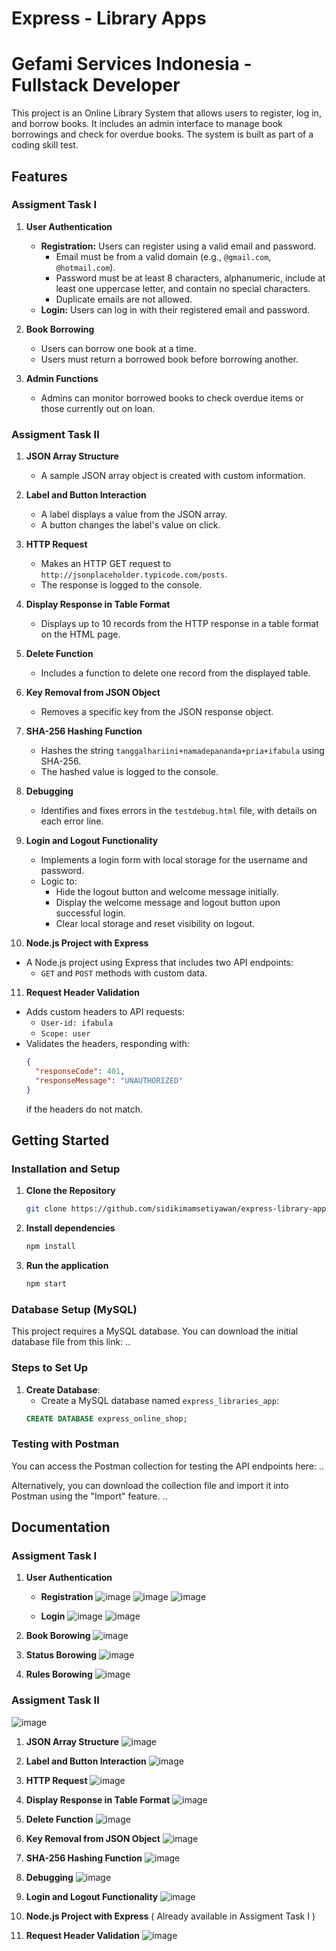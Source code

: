 # Express - Library Apps
# Gefami Services Indonesia - Fullstack Developer

This project is an Online Library System that allows users to register, log in, and borrow books. It includes an admin interface to manage book borrowings and check for overdue books. The system is built as part of a coding skill test.

## Features
### Assigment Task I
1. **User Authentication**
   - **Registration:** Users can register using a valid email and password. 
     - Email must be from a valid domain (e.g., `@gmail.com`, `@hotmail.com`).
     - Password must be at least 8 characters, alphanumeric, include at least one uppercase letter, and contain no special characters.
     - Duplicate emails are not allowed.
   - **Login:** Users can log in with their registered email and password.

2. **Book Borrowing**
   - Users can borrow one book at a time. 
   - Users must return a borrowed book before borrowing another.

3. **Admin Functions**
   - Admins can monitor borrowed books to check overdue items or those currently out on loan.
### Assigment Task II
1. **JSON Array Structure**
   - A sample JSON array object is created with custom information.

2. **Label and Button Interaction**
   - A label displays a value from the JSON array.
   - A button changes the label's value on click.

3. **HTTP Request**
   - Makes an HTTP GET request to `http://jsonplaceholder.typicode.com/posts`.
   - The response is logged to the console.

4. **Display Response in Table Format**
   - Displays up to 10 records from the HTTP response in a table format on the HTML page.

5. **Delete Function**
   - Includes a function to delete one record from the displayed table.

6. **Key Removal from JSON Object**
   - Removes a specific key from the JSON response object.

7. **SHA-256 Hashing Function**
   - Hashes the string `tanggalhariini+namadepananda+pria+ifabula` using SHA-256.
   - The hashed value is logged to the console.

8. **Debugging**
   - Identifies and fixes errors in the `testdebug.html` file, with details on each error line.

9. **Login and Logout Functionality**
   - Implements a login form with local storage for the username and password.
   - Logic to:
     - Hide the logout button and welcome message initially.
     - Display the welcome message and logout button upon successful login.
     - Clear local storage and reset visibility on logout.

10. **Node.js Project with Express**
   - A Node.js project using Express that includes two API endpoints:
     - `GET` and `POST` methods with custom data.
   
11. **Request Header Validation**
   - Adds custom headers to API requests:
     - `User-id: ifabula`
     - `Scope: user`
   - Validates the headers, responding with:
     ```json
     {
       "responseCode": 401,
       "responseMessage": "UNAUTHORIZED"
     }
     ```
     if the headers do not match.

## Getting Started
### Installation and Setup

1. **Clone the Repository**
    ```bash
    git clone https://github.com/sidikimamsetiyawan/express-library-app.git
    ```
2. **Install dependencies**
    ```bash
    npm install
    ```

3. **Run the application**
    ```bash
    npm start
    ```

### Database Setup (MySQL)

This project requires a MySQL database. You can download the initial database file from this link: ..

### Steps to Set Up

1. **Create Database**: 
   - Create a MySQL database named `express_libraries_app`:
   ```sql
   CREATE DATABASE express_online_shop;

### Testing with Postman

You can access the Postman collection for testing the API endpoints here: ..

Alternatively, you can download the collection file and import it into Postman using the "Import" feature. ..

## Documentation
### Assigment Task I
1. **User Authentication**
   * **Registration**
     ![image](https://github.com/user-attachments/assets/ad232b92-1a36-407e-94ce-4a95a42a9403)
     ![image](https://github.com/user-attachments/assets/47d8c0b5-f746-4e66-9ab4-2d87dbb8c421)
     ![image](https://github.com/user-attachments/assets/9ee92250-a88f-424f-80aa-a99a4f99820a)
     
   * **Login**
     ![image](https://github.com/user-attachments/assets/0c65a25a-9f5f-4a70-8611-781c819846ae)
     ![image](https://github.com/user-attachments/assets/5388d343-9fa3-42b4-96b0-4d10aa711a90)

2. **Book Borowing**
   ![image](https://github.com/user-attachments/assets/907b2e01-1c63-43cd-9ca4-c0012da186a1)
  
3. **Status Borowing**
   ![image](https://github.com/user-attachments/assets/270dc6b2-c4ef-4e6a-b060-b5a84e29036f)

4. **Rules Borowing** 
![image](https://github.com/user-attachments/assets/679a274f-2cba-4592-9588-e630c1ec6ae7)

### Assigment Task II
![image](https://github.com/user-attachments/assets/dbf45356-617d-476b-ad49-c1906cfdb628)

1. **JSON Array Structure**
![image](https://github.com/user-attachments/assets/a89c0e44-cbd6-4bbf-9348-48ae0f6dc133)

2. **Label and Button Interaction**
![image](https://github.com/user-attachments/assets/967e1b64-df30-4aa5-964f-45bd45e46b77)

3. **HTTP Request**
![image](https://github.com/user-attachments/assets/434c7855-f4d2-4f95-a556-073770f622dc)

4. **Display Response in Table Format**
![image](https://github.com/user-attachments/assets/e8f81173-b830-4a8c-8e76-8c677f6df9bf)

5. **Delete Function**
![image](https://github.com/user-attachments/assets/01e63f54-6d82-46b9-b218-c3b7f1cc91f4)

6. **Key Removal from JSON Object**
![image](https://github.com/user-attachments/assets/e33a7419-1ea0-4e19-a608-5a76cd8c58f9)

7. **SHA-256 Hashing Function**
![image](https://github.com/user-attachments/assets/718a4b15-925f-4c00-9ca9-2737496c3b78)

8. **Debugging**
![image](https://github.com/user-attachments/assets/7ae784b6-8a48-4b83-b1bf-03ee3c9d5c00)

9. **Login and Logout Functionality**
![image](https://github.com/user-attachments/assets/73a052b0-9317-4efc-901c-1df1652e70ab)

10. **Node.js Project with Express** ( Already available in Assigment Task I )
    
11. **Request Header Validation**
![image](https://github.com/user-attachments/assets/bf770dda-b843-4d04-9962-e5198786dc7b)

